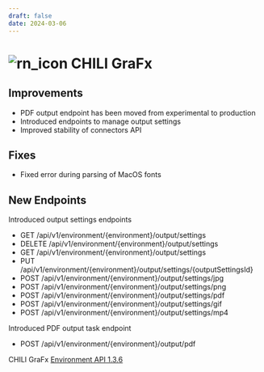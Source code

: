 ```yaml
---
draft: false
date: 2024-03-06
---
```


# ![rn_icon](https://chilipublishdocs.imgix.net/logos/CHILI_LOGOS_OK-04.svg) CHILI GraFx


## Improvements

- PDF output endpoint has been moved from experimental to production
- Introduced endpoints to manage output settings
- Improved stability of connectors API

<!-- more -->

## Fixes

- Fixed error during parsing of MacOS fonts

## New Endpoints

Introduced output settings endpoints

- GET /api/v1/environment/{environment}/output/settings
- DELETE /api/v1/environment/{environment}/output/settings
- GET /api/v1/environment/{environment}/output/settings
- PUT /api/v1/environment/{environment}/output/settings/{outputSettingsId}
- POST /api/v1/environment/{environment}/output/settings/jpg
- POST /api/v1/environment/{environment}/output/settings/png
- POST /api/v1/environment/{environment}/output/settings/pdf
- POST /api/v1/environment/{environment}/output/settings/gif
- POST /api/v1/environment/{environment}/output/settings/mp4

Introduced PDF output task endpoint

- POST /api/v1/environment/{environment}/output/pdf

CHILI GraFx [Environment API 1.3.6](https://sandbox1.chili-publish-sandbox.online/grafx/swagger/index.html)

